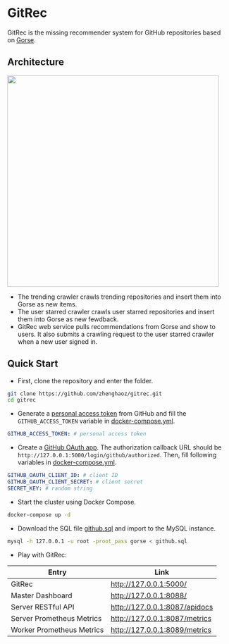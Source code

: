 # GitRec

GitRec is the missing recommender system for GitHub repositories based on [Gorse](https://github.com/zhenghaoz/gorse).

## Architecture

<img width="480px" src="https://github.com/zhenghaoz/gitrec/blob/master/assets/architecture.png">

- The trending crawler crawls trending repositories and insert them into Gorse as new items.
- The user starred crawler crawls user starred repositories and insert them into Gorse as new fewdback.
- GitRec web service pulls recommendations from Gorse and show to users. It also submits a crawling request to the user starred crawler when a new user signed in.

## Quick Start

- First, clone the repository and enter the folder.

```bash
git clone https://github.com/zhenghaoz/gitrec.git
cd gitrec
```

- Generate a [personal access token](https://github.com/settings/tokens) from GitHub and fill the `GITHUB_ACCESS_TOKEN` variable in [docker-compose.yml](https://github.com/zhenghaoz/gitrec/blob/master/docker-compose.yml).

```yaml
GITHUB_ACCESS_TOKEN: # personal access token
```

- Create a [GitHub OAuth app](https://github.com/settings/developers). The authorization callback URL should be `http://127.0.0.1:5000/login/github/authorized`. Then, fill following variables in [docker-compose.yml](https://github.com/zhenghaoz/gitrec/blob/master/docker-compose.yml).

```yaml
GITHUB_OAUTH_CLIENT_ID: # client ID
GITHUB_OAUTH_CLIENT_SECRET: # client secret
SECRET_KEY: # random string
```

- Start the cluster using Docker Compose.

```bash
docker-compose up -d
```

- Download the SQL file [github.sql](https://cdn.gorse.io/example/github.sql) and import to the MySQL instance.

```bash
mysql -h 127.0.0.1 -u root -proot_pass gorse < github.sql
```

- Play with GitRec:

| Entry                     | Link                          |
| ------------------------- | ----------------------------- |
| GitRec                    | http://127.0.0.1:5000/        |
| Master Dashboard          | http://127.0.0.1:8088/        |
| Server RESTful API        | http://127.0.0.1:8087/apidocs |
| Server Prometheus Metrics | http://127.0.0.1:8087/metrics |
| Worker Prometheus Metrics | http://127.0.0.1:8089/metrics |

